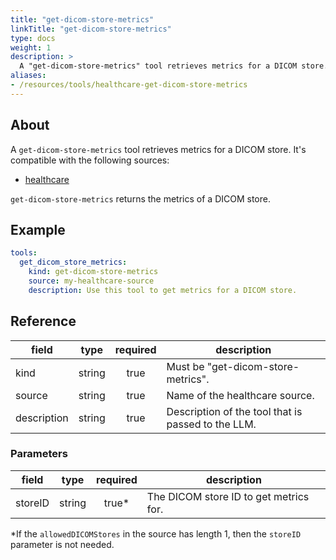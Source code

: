 ```yaml
---
title: "get-dicom-store-metrics"
linkTitle: "get-dicom-store-metrics"
type: docs
weight: 1
description: >
  A "get-dicom-store-metrics" tool retrieves metrics for a DICOM store.
aliases:
- /resources/tools/healthcare-get-dicom-store-metrics
---
```


## About

A `get-dicom-store-metrics` tool retrieves metrics for a DICOM store. It's
compatible with the following sources:

- [healthcare](../../sources/healthcare.md)

`get-dicom-store-metrics` returns the metrics of a DICOM store.

## Example

```yaml
tools:
  get_dicom_store_metrics:
    kind: get-dicom-store-metrics
    source: my-healthcare-source
    description: Use this tool to get metrics for a DICOM store.
```

## Reference

| **field**   |                  **type**                  | **required** | **description**                                    |
|-------------|:------------------------------------------:|:------------:|----------------------------------------------------|
| kind        |                   string                   |     true     | Must be "get-dicom-store-metrics".                 |
| source      |                   string                   |     true     | Name of the healthcare source.                     |
| description |                   string                   |     true     | Description of the tool that is passed to the LLM. |

### Parameters

| **field** |  **type**  | **required** | **description**                        |
|-----------|:----------:|:------------:|----------------------------------------|
| storeID   |   string   |     true*    | The DICOM store ID to get metrics for. |

*If the `allowedDICOMStores` in the source has length 1, then the `storeID` parameter is not needed.
